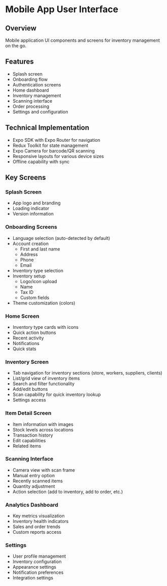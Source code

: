 # Mobile App User Interface

## Overview

Mobile application UI components and screens for inventory management on the go.

## Features

- Splash screen
- Onboarding flow
- Authentication screens
- Home dashboard
- Inventory management
- Scanning interface
- Order processing
- Settings and configuration

## Technical Implementation

- Expo SDK with Expo Router for navigation
- Redux Toolkit for state management
- Expo Camera for barcode/QR scanning
- Responsive layouts for various device sizes
- Offline capability with sync

## Key Screens

### Splash Screen

- App logo and branding
- Loading indicator
- Version information

### Onboarding Screens

- Language selection (auto-detected by default)
- Account creation
  - First and last name
  - Address
  - Phone
  - Email
- Inventory type selection
- Inventory setup
  - Logo/icon upload
  - Name
  - Tax ID
  - Custom fields
- Theme customization (colors)

### Home Screen

- Inventory type cards with icons
- Quick action buttons
- Recent activity
- Notifications
- Quick stats

### Inventory Screen

- Tab navigation for inventory sections (store, workers, suppliers, clients)
- List/grid view of inventory items
- Search and filter functionality
- Add/edit buttons
- Scan capability for quick inventory lookup
- Settings access

### Item Detail Screen

- Item information with images
- Stock levels across locations
- Transaction history
- Edit capabilities
- Related items

### Scanning Interface

- Camera view with scan frame
- Manual entry option
- Recently scanned items
- Quantity adjustment
- Action selection (add to inventory, add to order, etc.)

### Analytics Dashboard

- Key metrics visualization
- Inventory health indicators
- Sales and order trends
- Custom reports access

### Settings

- User profile management
- Inventory configuration
- Appearance settings
- Notification preferences
- Integration settings
